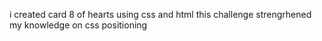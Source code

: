 i created card 8 of hearts using css and html
this challenge strengrhened my knowledge on css positioning
